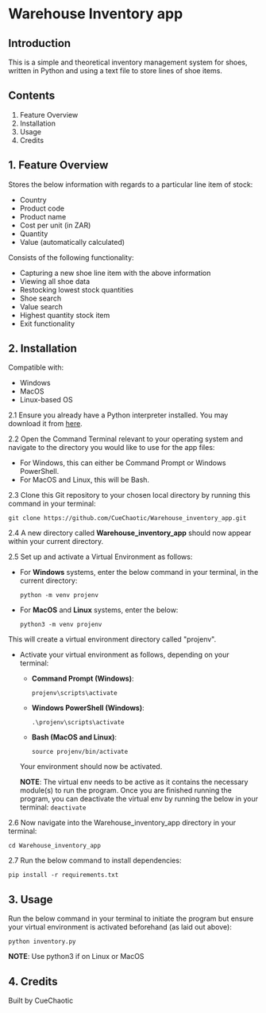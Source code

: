 # Warehouse Inventory app

## Introduction

This is a simple and theoretical inventory management system for shoes, written in Python and
using a text file to store lines of shoe items.

## Contents

1. Feature Overview
2. Installation
3. Usage
4. Credits

## 1. Feature Overview

Stores the below information with regards to a particular line item of stock:
* Country
* Product code
* Product name
* Cost per unit (in ZAR)
* Quantity
* Value (automatically calculated)

Consists of the following functionality:
* Capturing a new shoe line item with the above information
* Viewing all shoe data
* Restocking lowest stock quantities
* Shoe search
* Value search
* Highest quantity stock item
* Exit functionality

## 2. Installation

Compatible with:
* Windows
* MacOS
* Linux-based OS

2.1 Ensure you already have a Python interpreter installed. You may download it from [here](https://www.python.org/downloads/).

2.2 Open the Command Terminal relevant to your operating system and navigate to the directory
you would like to use for the app files:
* For Windows, this can either be Command Prompt or Windows PowerShell.
* For MacOS and Linux, this will be Bash.
     
2.3 Clone this Git repository to your chosen local directory by running this command in your
terminal:
   
    git clone https://github.com/CueChaotic/Warehouse_inventory_app.git

2.4 A new directory called **Warehouse_inventory_app** should now appear within your current
directory.

2.5 Set up and activate a Virtual Environment as follows:

* For **Windows** systems, enter the below command in your terminal, in the current directory:
    ```
    python -m venv projenv
    ```
* For **MacOS** and **Linux** systems, enter the below:
    ```
    python3 -m venv projenv
    ```
This will create a virtual environment directory called "projenv".

* Activate your virtual environment as follows, depending on your terminal:
    * **Command Prompt (Windows)**:
        ```
        projenv\scripts\activate
        ```
    * **Windows PowerShell (Windows)**:
        ```
        .\projenv\scripts\activate
        ```
    * **Bash (MacOS and Linux)**:
        ```
        source projenv/bin/activate
        ```
    Your environment should now be activated.

    **NOTE**: The virtual env needs to be active as it contains the necessary module(s) to run the
    program. Once you are finished running the program, you can deactivate the virtual env by
    running the below in your terminal:
        ```
        deactivate
        ```

2.6 Now navigate into the Warehouse_inventory_app directory in your terminal:

    cd Warehouse_inventory_app

2.7 Run the below command to install dependencies:

    pip install -r requirements.txt

## 3. Usage

Run the below command in your terminal to initiate the program but ensure your virtual environment
is activated beforehand (as laid out above):
```
python inventory.py
```

**NOTE**: Use python3 if on Linux or MacOS

## 4. Credits

Built by CueChaotic
